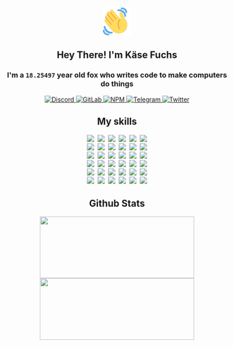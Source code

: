 <div><p align=center><img src=./resources/images/wave.gif width=64px height=64px></p><h2 align=center>Hey There! I'm Käse Fuchs</h2><h3 align=center>I'm a <code>18.25497</code> year old fox who writes code to make computers do things</h3><p align=center><a href=https://discord.com/users/507526681125322772><img alt=Discord src="https://img.shields.io/badge/Discord-5865F2?logo=discord&logoColor=white&style=flat-square#c4c262fd6f437ac16b1e0ef8711828e9"> </a><a href=https://gitlab.com/kasefuchs><img alt=GitLab src="https://img.shields.io/badge/GitLab-330F63?logo=gitlab&logoColor=white&style=flat-square#c4c262fd6f437ac16b1e0ef8711828e9"> </a><a href=https://npmjs.com/~kasefuchs><img alt=NPM src="https://img.shields.io/badge/NPM-CB3837?logo=npm&logoColor=white&style=flat-square#c4c262fd6f437ac16b1e0ef8711828e9"> </a><a href=https://t.me/kasefuchs><img alt=Telegram src="https://img.shields.io/badge/Telegram-2CA5E0?logo=telegram&logoColor=white&style=flat-square#c4c262fd6f437ac16b1e0ef8711828e9"> </a><a href=https://twitter.com/kasefuchs><img alt=Twitter src="https://img.shields.io/badge/Twitter-1DA1F2?logo=twitter&logoColor=white&style=flat-square#c4c262fd6f437ac16b1e0ef8711828e9"></a></p><h2 align=center>My skills</h2><p align=center><a href=https://aws.amazon.com/ ><picture><source srcset="https://skillicons.dev/icons?i=aws&theme=dark#c4c262fd6f437ac16b1e0ef8711828e9" media="(prefers-color-scheme: dark)"><source srcset="https://skillicons.dev/icons?i=aws&theme=light#c4c262fd6f437ac16b1e0ef8711828e9" media="(prefers-color-scheme: light), (prefers-color-scheme: no-preference)"><img src="https://skillicons.dev/icons?i=aws&theme=light#c4c262fd6f437ac16b1e0ef8711828e9"></picture></a>&nbsp;&nbsp;<a href=https://en.wikipedia.org/wiki/Bash_(Unix_shell)><picture><source srcset="https://skillicons.dev/icons?i=bash&theme=dark#c4c262fd6f437ac16b1e0ef8711828e9" media="(prefers-color-scheme: dark)"><source srcset="https://skillicons.dev/icons?i=bash&theme=light#c4c262fd6f437ac16b1e0ef8711828e9" media="(prefers-color-scheme: light), (prefers-color-scheme: no-preference)"><img src="https://skillicons.dev/icons?i=bash&theme=light#c4c262fd6f437ac16b1e0ef8711828e9"></picture></a>&nbsp;&nbsp;<a href=https://discord.com/developers/docs><picture><source srcset="https://skillicons.dev/icons?i=bots&theme=dark#c4c262fd6f437ac16b1e0ef8711828e9" media="(prefers-color-scheme: dark)"><source srcset="https://skillicons.dev/icons?i=bots&theme=light#c4c262fd6f437ac16b1e0ef8711828e9" media="(prefers-color-scheme: light), (prefers-color-scheme: no-preference)"><img src="https://skillicons.dev/icons?i=bots&theme=light#c4c262fd6f437ac16b1e0ef8711828e9"></picture></a>&nbsp;&nbsp;<a href=https://www.cloudflare.com/ ><picture><source srcset="https://skillicons.dev/icons?i=cloudflare&theme=dark#c4c262fd6f437ac16b1e0ef8711828e9" media="(prefers-color-scheme: dark)"><source srcset="https://skillicons.dev/icons?i=cloudflare&theme=light#c4c262fd6f437ac16b1e0ef8711828e9" media="(prefers-color-scheme: light), (prefers-color-scheme: no-preference)"><img src="https://skillicons.dev/icons?i=cloudflare&theme=light#c4c262fd6f437ac16b1e0ef8711828e9"></picture></a>&nbsp;&nbsp;<a href=https://en.wikipedia.org/wiki/CSS><picture><source srcset="https://skillicons.dev/icons?i=css&theme=dark#c4c262fd6f437ac16b1e0ef8711828e9" media="(prefers-color-scheme: dark)"><source srcset="https://skillicons.dev/icons?i=css&theme=light#c4c262fd6f437ac16b1e0ef8711828e9" media="(prefers-color-scheme: light), (prefers-color-scheme: no-preference)"><img src="https://skillicons.dev/icons?i=css&theme=light#c4c262fd6f437ac16b1e0ef8711828e9"></picture></a>&nbsp;&nbsp;<a href=https://www.docker.com/ ><picture><source srcset="https://skillicons.dev/icons?i=docker&theme=dark#c4c262fd6f437ac16b1e0ef8711828e9" media="(prefers-color-scheme: dark)"><source srcset="https://skillicons.dev/icons?i=docker&theme=light#c4c262fd6f437ac16b1e0ef8711828e9" media="(prefers-color-scheme: light), (prefers-color-scheme: no-preference)"><img src="https://skillicons.dev/icons?i=docker&theme=light#c4c262fd6f437ac16b1e0ef8711828e9"></picture></a><br><a href=https://www.electronjs.org/ ><picture><source srcset="https://skillicons.dev/icons?i=electron&theme=dark#c4c262fd6f437ac16b1e0ef8711828e9" media="(prefers-color-scheme: dark)"><source srcset="https://skillicons.dev/icons?i=electron&theme=light#c4c262fd6f437ac16b1e0ef8711828e9" media="(prefers-color-scheme: light), (prefers-color-scheme: no-preference)"><img src="https://skillicons.dev/icons?i=electron&theme=light#c4c262fd6f437ac16b1e0ef8711828e9"></picture></a>&nbsp;&nbsp;<a href=https://expressjs.com/ ><picture><source srcset="https://skillicons.dev/icons?i=express&theme=dark#c4c262fd6f437ac16b1e0ef8711828e9" media="(prefers-color-scheme: dark)"><source srcset="https://skillicons.dev/icons?i=express&theme=light#c4c262fd6f437ac16b1e0ef8711828e9" media="(prefers-color-scheme: light), (prefers-color-scheme: no-preference)"><img src="https://skillicons.dev/icons?i=express&theme=light#c4c262fd6f437ac16b1e0ef8711828e9"></picture></a>&nbsp;&nbsp;<a href=https://www.figma.com/ ><picture><source srcset="https://skillicons.dev/icons?i=figma&theme=dark#c4c262fd6f437ac16b1e0ef8711828e9" media="(prefers-color-scheme: dark)"><source srcset="https://skillicons.dev/icons?i=figma&theme=light#c4c262fd6f437ac16b1e0ef8711828e9" media="(prefers-color-scheme: light), (prefers-color-scheme: no-preference)"><img src="https://skillicons.dev/icons?i=figma&theme=light#c4c262fd6f437ac16b1e0ef8711828e9"></picture></a>&nbsp;&nbsp;<a href=https://firebase.google.com/ ><picture><source srcset="https://skillicons.dev/icons?i=firebase&theme=dark#c4c262fd6f437ac16b1e0ef8711828e9" media="(prefers-color-scheme: dark)"><source srcset="https://skillicons.dev/icons?i=firebase&theme=light#c4c262fd6f437ac16b1e0ef8711828e9" media="(prefers-color-scheme: light), (prefers-color-scheme: no-preference)"><img src="https://skillicons.dev/icons?i=firebase&theme=light#c4c262fd6f437ac16b1e0ef8711828e9"></picture></a>&nbsp;&nbsp;<a href=https://flask.palletsprojects.com/ ><picture><source srcset="https://skillicons.dev/icons?i=flask&theme=dark#c4c262fd6f437ac16b1e0ef8711828e9" media="(prefers-color-scheme: dark)"><source srcset="https://skillicons.dev/icons?i=flask&theme=light#c4c262fd6f437ac16b1e0ef8711828e9" media="(prefers-color-scheme: light), (prefers-color-scheme: no-preference)"><img src="https://skillicons.dev/icons?i=flask&theme=light#c4c262fd6f437ac16b1e0ef8711828e9"></picture></a>&nbsp;&nbsp;<a href=https://cloud.google.com/ ><picture><source srcset="https://skillicons.dev/icons?i=gcp&theme=dark#c4c262fd6f437ac16b1e0ef8711828e9" media="(prefers-color-scheme: dark)"><source srcset="https://skillicons.dev/icons?i=gcp&theme=light#c4c262fd6f437ac16b1e0ef8711828e9" media="(prefers-color-scheme: light), (prefers-color-scheme: no-preference)"><img src="https://skillicons.dev/icons?i=gcp&theme=light#c4c262fd6f437ac16b1e0ef8711828e9"></picture></a><br><a href=https://git-scm.com/ ><picture><source srcset="https://skillicons.dev/icons?i=git&theme=dark#c4c262fd6f437ac16b1e0ef8711828e9" media="(prefers-color-scheme: dark)"><source srcset="https://skillicons.dev/icons?i=git&theme=light#c4c262fd6f437ac16b1e0ef8711828e9" media="(prefers-color-scheme: light), (prefers-color-scheme: no-preference)"><img src="https://skillicons.dev/icons?i=git&theme=light#c4c262fd6f437ac16b1e0ef8711828e9"></picture></a>&nbsp;&nbsp;<a href=https://github.com/ ><picture><source srcset="https://skillicons.dev/icons?i=github&theme=dark#c4c262fd6f437ac16b1e0ef8711828e9" media="(prefers-color-scheme: dark)"><source srcset="https://skillicons.dev/icons?i=github&theme=light#c4c262fd6f437ac16b1e0ef8711828e9" media="(prefers-color-scheme: light), (prefers-color-scheme: no-preference)"><img src="https://skillicons.dev/icons?i=github&theme=light#c4c262fd6f437ac16b1e0ef8711828e9"></picture></a>&nbsp;&nbsp;<a href=https://gitlab.com/ ><picture><source srcset="https://skillicons.dev/icons?i=gitlab&theme=dark#c4c262fd6f437ac16b1e0ef8711828e9" media="(prefers-color-scheme: dark)"><source srcset="https://skillicons.dev/icons?i=gitlab&theme=light#c4c262fd6f437ac16b1e0ef8711828e9" media="(prefers-color-scheme: light), (prefers-color-scheme: no-preference)"><img src="https://skillicons.dev/icons?i=gitlab&theme=light#c4c262fd6f437ac16b1e0ef8711828e9"></picture></a>&nbsp;&nbsp;<a href=https://www.heroku.com/ ><picture><source srcset="https://skillicons.dev/icons?i=heroku&theme=dark#c4c262fd6f437ac16b1e0ef8711828e9" media="(prefers-color-scheme: dark)"><source srcset="https://skillicons.dev/icons?i=heroku&theme=light#c4c262fd6f437ac16b1e0ef8711828e9" media="(prefers-color-scheme: light), (prefers-color-scheme: no-preference)"><img src="https://skillicons.dev/icons?i=heroku&theme=light#c4c262fd6f437ac16b1e0ef8711828e9"></picture></a>&nbsp;&nbsp;<a href=https://en.wikipedia.org/wiki/HTML><picture><source srcset="https://skillicons.dev/icons?i=html&theme=dark#c4c262fd6f437ac16b1e0ef8711828e9" media="(prefers-color-scheme: dark)"><source srcset="https://skillicons.dev/icons?i=html&theme=light#c4c262fd6f437ac16b1e0ef8711828e9" media="(prefers-color-scheme: light), (prefers-color-scheme: no-preference)"><img src="https://skillicons.dev/icons?i=html&theme=light#c4c262fd6f437ac16b1e0ef8711828e9"></picture></a>&nbsp;&nbsp;<a href=https://en.wikipedia.org/wiki/JavaScript><picture><source srcset="https://skillicons.dev/icons?i=js&theme=dark#c4c262fd6f437ac16b1e0ef8711828e9" media="(prefers-color-scheme: dark)"><source srcset="https://skillicons.dev/icons?i=js&theme=light#c4c262fd6f437ac16b1e0ef8711828e9" media="(prefers-color-scheme: light), (prefers-color-scheme: no-preference)"><img src="https://skillicons.dev/icons?i=js&theme=light#c4c262fd6f437ac16b1e0ef8711828e9"></picture></a><br><a href=https://en.wikipedia.org/wiki/Linux><picture><source srcset="https://skillicons.dev/icons?i=linux&theme=dark#c4c262fd6f437ac16b1e0ef8711828e9" media="(prefers-color-scheme: dark)"><source srcset="https://skillicons.dev/icons?i=linux&theme=light#c4c262fd6f437ac16b1e0ef8711828e9" media="(prefers-color-scheme: light), (prefers-color-scheme: no-preference)"><img src="https://skillicons.dev/icons?i=linux&theme=light#c4c262fd6f437ac16b1e0ef8711828e9"></picture></a>&nbsp;&nbsp;<a href=https://mui.com/ ><picture><source srcset="https://skillicons.dev/icons?i=materialui&theme=dark#c4c262fd6f437ac16b1e0ef8711828e9" media="(prefers-color-scheme: dark)"><source srcset="https://skillicons.dev/icons?i=materialui&theme=light#c4c262fd6f437ac16b1e0ef8711828e9" media="(prefers-color-scheme: light), (prefers-color-scheme: no-preference)"><img src="https://skillicons.dev/icons?i=materialui&theme=light#c4c262fd6f437ac16b1e0ef8711828e9"></picture></a>&nbsp;&nbsp;<a href=https://en.wikipedia.org/wiki/Markdown><picture><source srcset="https://skillicons.dev/icons?i=md&theme=dark#c4c262fd6f437ac16b1e0ef8711828e9" media="(prefers-color-scheme: dark)"><source srcset="https://skillicons.dev/icons?i=md&theme=light#c4c262fd6f437ac16b1e0ef8711828e9" media="(prefers-color-scheme: light), (prefers-color-scheme: no-preference)"><img src="https://skillicons.dev/icons?i=md&theme=light#c4c262fd6f437ac16b1e0ef8711828e9"></picture></a>&nbsp;&nbsp;<a href=https://www.mongodb.com/ ><picture><source srcset="https://skillicons.dev/icons?i=mongodb&theme=dark#c4c262fd6f437ac16b1e0ef8711828e9" media="(prefers-color-scheme: dark)"><source srcset="https://skillicons.dev/icons?i=mongodb&theme=light#c4c262fd6f437ac16b1e0ef8711828e9" media="(prefers-color-scheme: light), (prefers-color-scheme: no-preference)"><img src="https://skillicons.dev/icons?i=mongodb&theme=light#c4c262fd6f437ac16b1e0ef8711828e9"></picture></a>&nbsp;&nbsp;<a href=https://www.mysql.com/ ><picture><source srcset="https://skillicons.dev/icons?i=mysql&theme=dark#c4c262fd6f437ac16b1e0ef8711828e9" media="(prefers-color-scheme: dark)"><source srcset="https://skillicons.dev/icons?i=mysql&theme=light#c4c262fd6f437ac16b1e0ef8711828e9" media="(prefers-color-scheme: light), (prefers-color-scheme: no-preference)"><img src="https://skillicons.dev/icons?i=mysql&theme=light#c4c262fd6f437ac16b1e0ef8711828e9"></picture></a>&nbsp;&nbsp;<a href=https://nextjs.org/ ><picture><source srcset="https://skillicons.dev/icons?i=nextjs&theme=dark#c4c262fd6f437ac16b1e0ef8711828e9" media="(prefers-color-scheme: dark)"><source srcset="https://skillicons.dev/icons?i=nextjs&theme=light#c4c262fd6f437ac16b1e0ef8711828e9" media="(prefers-color-scheme: light), (prefers-color-scheme: no-preference)"><img src="https://skillicons.dev/icons?i=nextjs&theme=light#c4c262fd6f437ac16b1e0ef8711828e9"></picture></a><br><a href=https://nodejs.org/en/ ><picture><source srcset="https://skillicons.dev/icons?i=nodejs&theme=dark#c4c262fd6f437ac16b1e0ef8711828e9" media="(prefers-color-scheme: dark)"><source srcset="https://skillicons.dev/icons?i=nodejs&theme=light#c4c262fd6f437ac16b1e0ef8711828e9" media="(prefers-color-scheme: light), (prefers-color-scheme: no-preference)"><img src="https://skillicons.dev/icons?i=nodejs&theme=light#c4c262fd6f437ac16b1e0ef8711828e9"></picture></a>&nbsp;&nbsp;<a href=https://www.postgresql.org/ ><picture><source srcset="https://skillicons.dev/icons?i=postgres&theme=dark#c4c262fd6f437ac16b1e0ef8711828e9" media="(prefers-color-scheme: dark)"><source srcset="https://skillicons.dev/icons?i=postgres&theme=light#c4c262fd6f437ac16b1e0ef8711828e9" media="(prefers-color-scheme: light), (prefers-color-scheme: no-preference)"><img src="https://skillicons.dev/icons?i=postgres&theme=light#c4c262fd6f437ac16b1e0ef8711828e9"></picture></a>&nbsp;&nbsp;<a href=https://learn.microsoft.com/en-us/powershell/ ><picture><source srcset="https://skillicons.dev/icons?i=powershell&theme=dark#c4c262fd6f437ac16b1e0ef8711828e9" media="(prefers-color-scheme: dark)"><source srcset="https://skillicons.dev/icons?i=powershell&theme=light#c4c262fd6f437ac16b1e0ef8711828e9" media="(prefers-color-scheme: light), (prefers-color-scheme: no-preference)"><img src="https://skillicons.dev/icons?i=powershell&theme=light#c4c262fd6f437ac16b1e0ef8711828e9"></picture></a>&nbsp;&nbsp;<a href=https://www.python.org/ ><picture><source srcset="https://skillicons.dev/icons?i=py&theme=dark#c4c262fd6f437ac16b1e0ef8711828e9" media="(prefers-color-scheme: dark)"><source srcset="https://skillicons.dev/icons?i=py&theme=light#c4c262fd6f437ac16b1e0ef8711828e9" media="(prefers-color-scheme: light), (prefers-color-scheme: no-preference)"><img src="https://skillicons.dev/icons?i=py&theme=light#c4c262fd6f437ac16b1e0ef8711828e9"></picture></a>&nbsp;&nbsp;<a href=https://www.raspberrypi.org/ ><picture><source srcset="https://skillicons.dev/icons?i=raspberrypi&theme=dark#c4c262fd6f437ac16b1e0ef8711828e9" media="(prefers-color-scheme: dark)"><source srcset="https://skillicons.dev/icons?i=raspberrypi&theme=light#c4c262fd6f437ac16b1e0ef8711828e9" media="(prefers-color-scheme: light), (prefers-color-scheme: no-preference)"><img src="https://skillicons.dev/icons?i=raspberrypi&theme=light#c4c262fd6f437ac16b1e0ef8711828e9"></picture></a>&nbsp;&nbsp;<a href=https://reactjs.org/ ><picture><source srcset="https://skillicons.dev/icons?i=react&theme=dark#c4c262fd6f437ac16b1e0ef8711828e9" media="(prefers-color-scheme: dark)"><source srcset="https://skillicons.dev/icons?i=react&theme=light#c4c262fd6f437ac16b1e0ef8711828e9" media="(prefers-color-scheme: light), (prefers-color-scheme: no-preference)"><img src="https://skillicons.dev/icons?i=react&theme=light#c4c262fd6f437ac16b1e0ef8711828e9"></picture></a><br><a href=https://redux.js.org/ ><picture><source srcset="https://skillicons.dev/icons?i=redux&theme=dark#c4c262fd6f437ac16b1e0ef8711828e9" media="(prefers-color-scheme: dark)"><source srcset="https://skillicons.dev/icons?i=redux&theme=light#c4c262fd6f437ac16b1e0ef8711828e9" media="(prefers-color-scheme: light), (prefers-color-scheme: no-preference)"><img src="https://skillicons.dev/icons?i=redux&theme=light#c4c262fd6f437ac16b1e0ef8711828e9"></picture></a>&nbsp;&nbsp;<a href=https://en.wikipedia.org/wiki/Regular_expression><picture><source srcset="https://skillicons.dev/icons?i=regex&theme=dark#c4c262fd6f437ac16b1e0ef8711828e9" media="(prefers-color-scheme: dark)"><source srcset="https://skillicons.dev/icons?i=regex&theme=light#c4c262fd6f437ac16b1e0ef8711828e9" media="(prefers-color-scheme: light), (prefers-color-scheme: no-preference)"><img src="https://skillicons.dev/icons?i=regex&theme=light#c4c262fd6f437ac16b1e0ef8711828e9"></picture></a>&nbsp;&nbsp;<a href=https://en.wikipedia.org/wiki/Sass_(stylesheet_language)><picture><source srcset="https://skillicons.dev/icons?i=sass&theme=dark#c4c262fd6f437ac16b1e0ef8711828e9" media="(prefers-color-scheme: dark)"><source srcset="https://skillicons.dev/icons?i=sass&theme=light#c4c262fd6f437ac16b1e0ef8711828e9" media="(prefers-color-scheme: light), (prefers-color-scheme: no-preference)"><img src="https://skillicons.dev/icons?i=sass&theme=light#c4c262fd6f437ac16b1e0ef8711828e9"></picture></a>&nbsp;&nbsp;<a href=https://www.typescriptlang.org/ ><picture><source srcset="https://skillicons.dev/icons?i=ts&theme=dark#c4c262fd6f437ac16b1e0ef8711828e9" media="(prefers-color-scheme: dark)"><source srcset="https://skillicons.dev/icons?i=ts&theme=light#c4c262fd6f437ac16b1e0ef8711828e9" media="(prefers-color-scheme: light), (prefers-color-scheme: no-preference)"><img src="https://skillicons.dev/icons?i=ts&theme=light#c4c262fd6f437ac16b1e0ef8711828e9"></picture></a>&nbsp;&nbsp;<a href=https://unity.com/ ><picture><source srcset="https://skillicons.dev/icons?i=unity&theme=dark#c4c262fd6f437ac16b1e0ef8711828e9" media="(prefers-color-scheme: dark)"><source srcset="https://skillicons.dev/icons?i=unity&theme=light#c4c262fd6f437ac16b1e0ef8711828e9" media="(prefers-color-scheme: light), (prefers-color-scheme: no-preference)"><img src="https://skillicons.dev/icons?i=unity&theme=light#c4c262fd6f437ac16b1e0ef8711828e9"></picture></a>&nbsp;&nbsp;<a href=https://workers.cloudflare.com/ ><picture><source srcset="https://skillicons.dev/icons?i=workers&theme=dark#c4c262fd6f437ac16b1e0ef8711828e9" media="(prefers-color-scheme: dark)"><source srcset="https://skillicons.dev/icons?i=workers&theme=light#c4c262fd6f437ac16b1e0ef8711828e9" media="(prefers-color-scheme: light), (prefers-color-scheme: no-preference)"><img src="https://skillicons.dev/icons?i=workers&theme=light#c4c262fd6f437ac16b1e0ef8711828e9"></picture></a><br></p><h2 align=center>Github Stats</h2><p align=center><picture><source srcset="https://github-readme-stats-kasefuchs.vercel.app/api/?count_private=true&hide_border=true&hide_rank=true&line_height=20&hide_title=true&username=Kasefuchs&theme=dark#c4c262fd6f437ac16b1e0ef8711828e9" media="(prefers-color-scheme: dark)"><source srcset="https://github-readme-stats-kasefuchs.vercel.app/api/?count_private=true&hide_border=true&hide_rank=true&line_height=20&hide_title=true&username=Kasefuchs&theme=light#c4c262fd6f437ac16b1e0ef8711828e9" media="(prefers-color-scheme: light), (prefers-color-scheme: no-preference)"><img align=middle width=350 height=140 src="https://github-readme-stats-kasefuchs.vercel.app/api/?count_private=true&hide_border=true&hide_rank=true&line_height=20&hide_title=true&username=Kasefuchs&theme=light#c4c262fd6f437ac16b1e0ef8711828e9"></picture><picture><source srcset="https://github-readme-stats-kasefuchs.vercel.app/api/top-langs/?count_private=true&hide_border=true&layout=compact&username=Kasefuchs&theme=dark#c4c262fd6f437ac16b1e0ef8711828e9" media="(prefers-color-scheme: dark)"><source srcset="https://github-readme-stats-kasefuchs.vercel.app/api/top-langs/?count_private=true&hide_border=true&layout=compact&username=Kasefuchs&theme=light#c4c262fd6f437ac16b1e0ef8711828e9" media="(prefers-color-scheme: light), (prefers-color-scheme: no-preference)"><img align=middle width=350 height=140 src="https://github-readme-stats-kasefuchs.vercel.app/api/top-langs/?count_private=true&hide_border=true&layout=compact&username=Kasefuchs&theme=light#c4c262fd6f437ac16b1e0ef8711828e9"></picture></p><img src="https://hit.yhype.me/github/profile?user_id=64592097#c4c262fd6f437ac16b1e0ef8711828e9" alt=""></div>
